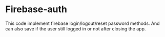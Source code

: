 # Firebase-auth
This code implement firebase login/logout/reset password methods. And can also save if the user still logged in or not after closing the  app.
